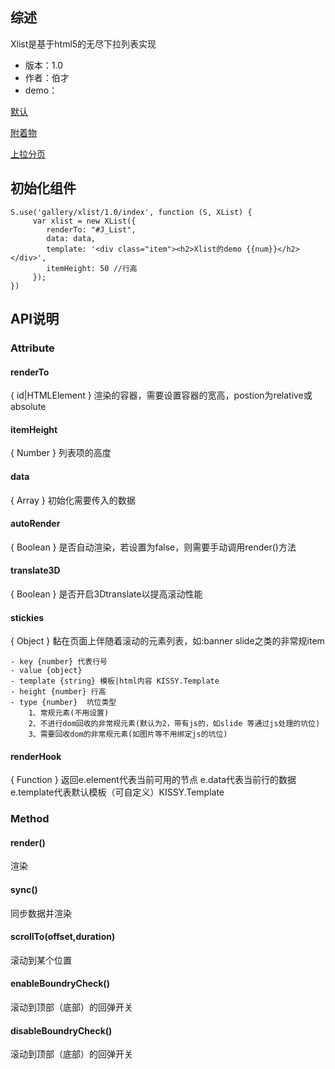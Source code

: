 ## 综述

Xlist是基于html5的无尽下拉列表实现

* 版本：1.0
* 作者：伯才
* demo：



[默认](../demo/index.html)

[附着物](../demo/stickies.html)

[上拉分页](../demo/pagination.html)

## 初始化组件
		
    S.use('gallery/xlist/1.0/index', function (S, XList) {
         var xlist = new XList({
         	renderTo: "#J_List",
	        data: data,
	        template: '<div class="item"><h2>Xlist的demo {{num}}</h2></div>',
	        itemHeight: 50 //行高
         });
    })
	

## API说明

### Attribute

#### renderTo  

{ id|HTMLElement } 渲染的容器，需要设置容器的宽高，postion为relative或absolute

#### itemHeight

{ Number } 列表项的高度

#### data

{ Array } 初始化需要传入的数据

#### autoRender

{ Boolean } 是否自动渲染，若设置为false，则需要手动调用render()方法

#### translate3D

{ Boolean } 是否开启3Dtranslate以提高滚动性能

#### stickies

{ Object } 黏在页面上伴随着滚动的元素列表，如:banner slide之类的非常规item

	- key {number} 代表行号
	- value {object}  
	- template {string} 模板|html内容 KISSY.Template
	- height {number} 行高
	- type {number}  坑位类型
		1、常规元素(不用设置)
		2、不进行dom回收的非常规元素(默认为2，带有js的，如slide 等通过js处理的坑位)
		3、需要回收dom的非常规元素(如图片等不用绑定js的坑位)



#### renderHook

{ Function } 返回e.element代表当前可用的节点   e.data代表当前行的数据  e.template代表默认模板（可自定义）KISSY.Template


### Method

#### render()

渲染

#### sync()

同步数据并渲染

#### scrollTo(offset,duration)

滚动到某个位置

#### enableBoundryCheck()

滚动到顶部（底部）的回弹开关 

#### disableBoundryCheck()

滚动到顶部（底部）的回弹开关 


























